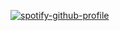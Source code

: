 [![spotify-github-profile](https://spotify-github-profile.kittinanx.com/api/view?uid=31ovr3qu5ehgugx2quqpgmazzur4&cover_image=true&theme=natemoo-re&show_offline=false&background_color=ffffff&interchange=true&bar_color=ffffff&bar_color_cover=false)](https://spotify-github-profile.kittinanx.com/api/view?uid=31ovr3qu5ehgugx2quqpgmazzur4&redirect=true)
